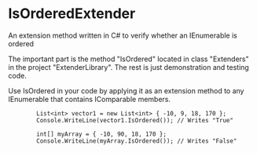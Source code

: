 # IsOrderedExtender
An extension method written in C# to verify whether an IEnumerable is ordered

The important part is the method "IsOrdered" located in class "Extenders" in the project "ExtenderLibrary".
The rest is just demonstration and testing code.

Use IsOrdered in your code by applying it as an extension method to any IEnumerable that contains IComparable members.

            List<int> vector1 = new List<int> { -10, 9, 18, 170 };
            Console.WriteLine(vector1.IsOrdered()); // Writes "True"

            int[] myArray = { -10, 90, 18, 170 };
            Console.WriteLine(myArray.IsOrdered()); // Writes "False"
